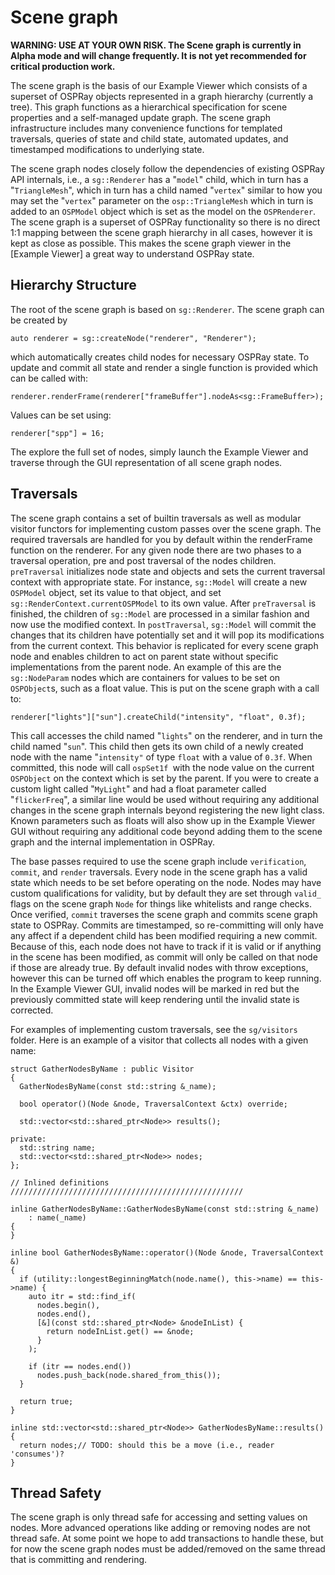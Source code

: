 Scene graph
===========

**WARNING: USE AT YOUR OWN RISK. The Scene graph is currently in Alpha
mode and will change frequently. It is not yet recommended for critical
production work.**

The scene graph is the basis of our Example Viewer which consists of a
superset of OSPRay objects represented in a graph hierarchy (currently a
tree). This graph functions as a hierarchical specification for scene
properties and a self-managed update graph. The scene graph
infrastructure includes many convenience functions for templated
traversals, queries of state and child state, automated updates, and
timestamped modifications to underlying state.

The scene graph nodes closely follow the dependencies of existing OSPRay
API internals, i.e., a `sg::Renderer` has a "`model`" child, which in
turn has a "`TriangleMesh`", which in turn has a child named "`vertex`"
similar to how you may set the "`vertex`" parameter on the
`osp::TriangleMesh` which in turn is added to an `OSPModel` object which
is set as the model on the `OSPRenderer`. The scene graph is a superset
of OSPRay functionality so there is no direct 1:1 mapping between the
scene graph hierarchy in all cases, however it is kept as close as
possible. This makes the scene graph viewer in the [Example Viewer] a
great way to understand OSPRay state.


Hierarchy Structure
-------------------

The root of the scene graph is based on `sg::Renderer`. The scene graph can
be created by

    auto renderer = sg::createNode("renderer", "Renderer");

which automatically creates child nodes for necessary OSPRay state. To
update and commit all state and render a single function is provided
which can be called with:

    renderer.renderFrame(renderer["frameBuffer"].nodeAs<sg::FrameBuffer>);

Values can be set using:

    renderer["spp"] = 16;

The explore the full set of nodes, simply launch the Example Viewer and
traverse through the GUI representation of all scene graph nodes.


Traversals
---------

The scene graph contains a set of builtin traversals as well as modular
visitor functors for implementing custom passes over the scene graph. The
required traversals are handled for you by default within the
renderFrame function on the renderer. For any given node there are two
phases to a traversal operation, pre and post traversal of the nodes
children. `preTraversal` initializes node state and objects and sets the
current traversal context with appropriate state. For instance,
`sg::Model` will create a new `OSPModel` object, set its value to that
object, and set `sg::RenderContext.currentOSPModel` to its own value.
After `preTraversal` is finished, the children of `sg::Model` are
processed in a similar fashion and now use the modified context. In
`postTraversal`, `sg::Model` will commit the changes that its children
have potentially set and it will pop its modifications from the current
context. This behavior is replicated for every scene graph node and
enables children to act on parent state without specific implementations
from the parent node. An example of this are the `sg::NodeParam` nodes
which are containers for values to be set on `OSPObject`s, such as a
float value. This is put on the scene graph with a call to:

    renderer["lights"]["sun"].createChild("intensity", "float", 0.3f);

This call accesses the child named "`lights`" on the renderer, and in
turn the child named "`sun`". This child then gets its own child of a
newly created node with the name "`intensity"` of type `float` with a
value of `0.3f`. When committed, this node will call `ospSet1f `with the
node value on the current `OSPObject` on the context which is set by the
parent. If you were to create a custom light called "`MyLight`" and had
a float parameter called "`flickerFreq`", a similar line would be used
without requiring any additional changes in the scene graph internals
beyond registering the new light class. Known parameters such as floats
will also show up in the Example Viewer GUI without requiring any
additional code beyond adding them to the scene graph and the internal
implementation in OSPRay.

The base passes required to use the scene graph include `verification`,
`commit`, and `render` traversals. Every node in the scene graph has a valid
state which needs to be set before operating on the node. Nodes may have
custom qualifications for validity, but by default they are set through
`valid_` flags on the scene graph `Node` for things like whitelists and range
checks. Once verified, `commit` traverses the scene graph and commits
scene graph state to OSPRay. Commits are timestamped, so re-committing
will only have any affect if a dependent child has been modified
requiring a new commit. Because of this, each node does not have to
track if it is valid or if anything in the scene has been modified, as
commit will only be called on that node if those are already true. By
default invalid nodes with throw exceptions, however this can be turned
off which enables the program to keep running. In the Example Viewer GUI,
invalid nodes will be marked in red but the previously committed state
will keep rendering until the invalid state is corrected.

For examples of implementing custom traversals, see the `sg/visitors`
folder. Here is an example of a visitor that collects all nodes with a
given name:

    struct GatherNodesByName : public Visitor
    {
      GatherNodesByName(const std::string &_name);

      bool operator()(Node &node, TraversalContext &ctx) override;

      std::vector<std::shared_ptr<Node>> results();

    private:
      std::string name;
      std::vector<std::shared_ptr<Node>> nodes;
    };

    // Inlined definitions ////////////////////////////////////////////////////

    inline GatherNodesByName::GatherNodesByName(const std::string &_name)
        : name(_name)
    {
    }

    inline bool GatherNodesByName::operator()(Node &node, TraversalContext &)
    {
      if (utility::longestBeginningMatch(node.name(), this->name) == this->name) {
        auto itr = std::find_if(
          nodes.begin(),
          nodes.end(),
          [&](const std::shared_ptr<Node> &nodeInList) {
            return nodeInList.get() == &node;
          }
        );

        if (itr == nodes.end())
          nodes.push_back(node.shared_from_this());
      }

      return true;
    }

    inline std::vector<std::shared_ptr<Node>> GatherNodesByName::results()
    {
      return nodes;// TODO: should this be a move (i.e., reader 'consumes')?
    }


Thread Safety
-------------

The scene graph is only thread safe for accessing and setting values on
nodes. More advanced operations like adding or removing nodes are not
thread safe. At some point we hope to add transactions to handle these,
but for now the scene graph nodes must be added/removed on the same
thread that is committing and rendering.
